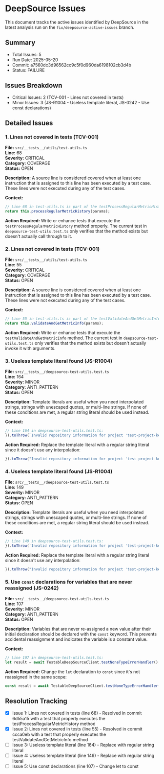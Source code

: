 # DeepSource Issues

This document tracks the active issues identified by DeepSource in the latest analysis run on the `fix/deepsource-active-issues` branch.

## Summary

- Total Issues: 5
- Run Date: 2025-05-20
- Commit: a7560dc3d96562cc9c5f0d960da6198102cb3d4b
- Status: FAILURE

## Issues Breakdown

- Critical Issues: 2 (TCV-001 - Lines not covered in tests)
- Minor Issues: 3 (JS-R1004 - Useless template literal, JS-0242 - Use const declarations)

## Detailed Issues

### 1. Lines not covered in tests (TCV-001)

**File:** `src/__tests__/utils/test-utils.ts`  
**Line:** 68  
**Severity:** CRITICAL  
**Category:** COVERAGE  
**Status:** OPEN  

**Description:** A source line is considered covered when at least one instruction that is assigned to this line has been executed by a test case. These lines were not executed during any of the test cases.

**Context:**
```typescript
// Line 68 in test-utils.ts is part of the testProcessRegularMetricHistory method:
return this.processRegularMetricHistory(params);
```

**Action Required:** Write or enhance tests that execute the `testProcessRegularMetricHistory` method properly. The current test in `deepsource-test-utils.test.ts` only verifies that the method exists but doesn't actually call through to it.

### 2. Lines not covered in tests (TCV-001)

**File:** `src/__tests__/utils/test-utils.ts`  
**Line:** 55  
**Severity:** CRITICAL  
**Category:** COVERAGE  
**Status:** OPEN  

**Description:** A source line is considered covered when at least one instruction that is assigned to this line has been executed by a test case. These lines were not executed during any of the test cases.

**Context:**
```typescript
// Line 55 in test-utils.ts is part of the testValidateAndGetMetricInfo method:
return this.validateAndGetMetricInfo(params);
```

**Action Required:** Write or enhance tests that execute the `testValidateAndGetMetricInfo` method. The current test in `deepsource-test-utils.test.ts` only verifies that the method exists but doesn't actually invoke it with arguments.

### 3. Useless template literal found (JS-R1004)

**File:** `src/__tests__/deepsource-test-utils.test.ts`  
**Line:** 164  
**Severity:** MINOR  
**Category:** ANTI_PATTERN  
**Status:** OPEN  

**Description:** Template literals are useful when you need interpolated strings, strings with unescaped quotes, or multi-line strings. If none of these conditions are met, a regular string literal should be used instead.

**Context:**
```typescript
// Line 164 in deepsource-test-utils.test.ts:
}).toThrow(`Invalid repository information for project 'test-project-key'`);
```

**Action Required:** Replace the template literal with a regular string literal since it doesn't use any interpolation:
```typescript
}).toThrow("Invalid repository information for project 'test-project-key'");
```

### 4. Useless template literal found (JS-R1004)

**File:** `src/__tests__/deepsource-test-utils.test.ts`  
**Line:** 149  
**Severity:** MINOR  
**Category:** ANTI_PATTERN  
**Status:** OPEN  

**Description:** Template literals are useful when you need interpolated strings, strings with unescaped quotes, or multi-line strings. If none of these conditions are met, a regular string literal should be used instead.

**Context:**
```typescript
// Line 149 in deepsource-test-utils.test.ts:
}).toThrow(`Invalid repository information for project 'test-project-key'`);
```

**Action Required:** Replace the template literal with a regular string literal since it doesn't use any interpolation:
```typescript
}).toThrow("Invalid repository information for project 'test-project-key'");
```

### 5. Use `const` declarations for variables that are never reassigned (JS-0242)

**File:** `src/__tests__/deepsource-test-utils.test.ts`  
**Line:** 107  
**Severity:** MINOR  
**Category:** ANTI_PATTERN  
**Status:** OPEN  

**Description:** Variables that are never re-assigned a new value after their initial declaration should be declared with the `const` keyword. This prevents accidental reassignment and indicates the variable is a constant value.

**Context:**
```typescript
// Line 107 in deepsource-test-utils.test.ts:
let result = await TestableDeepSourceClient.testNoneTypeErrorHandler();
```

**Action Required:** Change the `let` declaration to `const` since it's not reassigned in the same scope:
```typescript
const result = await TestableDeepSourceClient.testNoneTypeErrorHandler();
```

## Resolution Tracking

- [x] Issue 1: Lines not covered in tests (line 68) - Resolved in commit 6d55a15 with a test that properly executes the testProcessRegularMetricHistory method
- [x] Issue 2: Lines not covered in tests (line 55) - Resolved in commit ccca0eb with a test that properly executes the testValidateAndGetMetricInfo method
- [ ] Issue 3: Useless template literal (line 164) - Replace with regular string literal
- [ ] Issue 4: Useless template literal (line 149) - Replace with regular string literal
- [ ] Issue 5: Use const declarations (line 107) - Change let to const